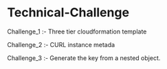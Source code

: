 # Technical-Challenge
 Challenge_1 :- Three tier cloudformation template
 
 Challenge_2 :- CURL instance metada
 
 Challenge_3 :- Generate the key from a nested object.
